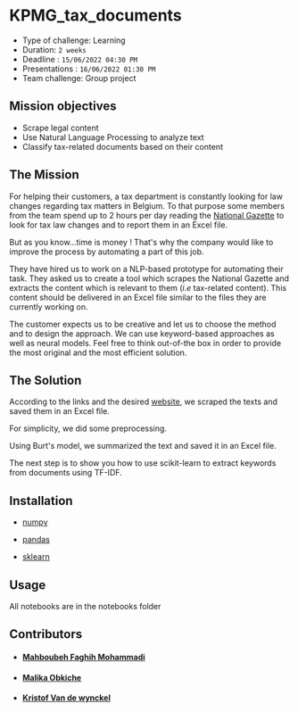 # KPMG_tax_documents
- Type of challenge: Learning
- Duration: `2 weeks`
- Deadline : `15/06/2022 04:30 PM`
- Presentations : `16/06/2022 01:30 PM`
- Team challenge: Group project
## Mission objectives

- Scrape legal content
- Use Natural Language Processing to analyze text
- Classify tax-related documents based on their content

## The Mission

For helping their customers, a tax department is constantly looking for law changes regarding tax matters in Belgium. To that purpose some members from the team spend up to 2 hours per day reading the [National Gazette](http://www.ejustice.just.fgov.be/cgi/welcome.pl) to look for tax law changes and to report them in an Excel file.

But as you know...time is money ! That's why the company would like to improve the process by automating a part of this job.

They have hired us to work on a NLP-based prototype for automating their task. They asked us to create a tool which scrapes the National Gazette and extracts the content which is relevant to them (*i.e* tax-related content). This content should be delivered in an Excel file similar to the files they are currently working on.

The customer expects us to be creative and let us to choose the method and to design the approach. We can use keyword-based approaches as well as neural models. Feel free to think out-of-the box in order to provide the most original and the most efficient solution.

## The Solution

According to the links and the desired [website](http://www.ejustice.just.fgov.be/cgi/welcome.pl), we scraped the texts and saved them in an Excel file.

For simplicity, we did some preprocessing.

Using Burt's model, we summarized the text and saved it in an Excel file.

The next step is to show you how to use scikit-learn to extract keywords from documents using TF-IDF.

## Installation

- [numpy](https://numpy.org/)

- [pandas](https://pandas.pydata.org/)

- [sklearn](https://scikit-learn.org/stable/install.html)

## Usage

All notebooks are in the notebooks folder


## Contributors

- #### [Mahboubeh Faghih Mohammadi](https://github.com/mahboubehfaghih)
- #### [Malika Obkiche](https://github.com/obkiche)
- #### [Kristof Van de wynckel](https://github.com/KristofVandewynckel)

